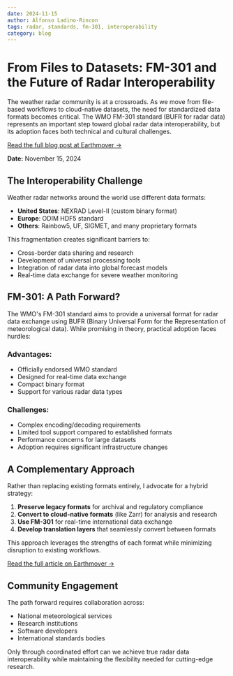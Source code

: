 ```yaml
---
date: 2024-11-15
author: Alfonso Ladino-Rincon
tags: radar, standards, fm-301, interoperability
category: blog
---
```


# From Files to Datasets: FM-301 and the Future of Radar Interoperability

The weather radar community is at a crossroads. As we move from file-based workflows to cloud-native datasets, the need for standardized data formats becomes critical. The WMO FM-301 standard (BUFR for radar data) represents an important step toward global radar data interoperability, but its adoption faces both technical and cultural challenges.

[Read the full blog post at Earthmover →](https://earthmover.io/blog/from-files-to-datasets-fm-301-and-the-future-of-radar-interoperability)

**Date:** November 15, 2024

## The Interoperability Challenge

Weather radar networks around the world use different data formats:

- **United States**: NEXRAD Level-II (custom binary format)
- **Europe**: ODIM HDF5 standard
- **Others**: Rainbow5, UF, SIGMET, and many proprietary formats

This fragmentation creates significant barriers to:

- Cross-border data sharing and research
- Development of universal processing tools
- Integration of radar data into global forecast models
- Real-time data exchange for severe weather monitoring

## FM-301: A Path Forward?

The WMO's FM-301 standard aims to provide a universal format for radar data exchange using BUFR (Binary Universal Form for the Representation of meteorological data). While promising in theory, practical adoption faces hurdles:

### Advantages:
- Officially endorsed WMO standard
- Designed for real-time data exchange
- Compact binary format
- Support for various radar data types

### Challenges:
- Complex encoding/decoding requirements
- Limited tool support compared to established formats
- Performance concerns for large datasets
- Adoption requires significant infrastructure changes

## A Complementary Approach

Rather than replacing existing formats entirely, I advocate for a hybrid strategy:

1. **Preserve legacy formats** for archival and regulatory compliance
2. **Convert to cloud-native formats** (like Zarr) for analysis and research
3. **Use FM-301** for real-time international data exchange
4. **Develop translation layers** that seamlessly convert between formats

This approach leverages the strengths of each format while minimizing disruption to existing workflows.

[Read the full article on Earthmover →](https://earthmover.io/blog/from-files-to-datasets-fm-301-and-the-future-of-radar-interoperability)

## Community Engagement

The path forward requires collaboration across:

- National meteorological services
- Research institutions
- Software developers
- International standards bodies

Only through coordinated effort can we achieve true radar data interoperability while maintaining the flexibility needed for cutting-edge research.
